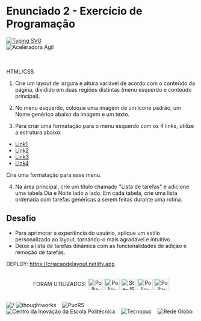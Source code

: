 # Enunciado 2 - Exercício de Programação
[![Typing SVG](https://readme-typing-svg.herokuapp.com?font=Montserrat&size=30&pause=1000&color=ff69b4&random=false&width=435&lines=Criação+de+Layout)](https://git.io/typing-svg)<br>
![Aceleradora Ágil](https://img.shields.io/badge/Aceleradora%20Ágil-ff69b4?style=for-the-badge&logoColor=white) &nbsp;&nbsp;

<br><br>
HTML/CSS

1. Crie um layout de largura e altura variável de acordo com o conteúdo da página, dividido em duas regiões distintas (menu esquerdo e conteúdo principal).

2. No menu esquerdo, coloque uma imagem de um ícone padrão, um Nome genérico abaixo da imagem e um texto.

3. Para criar uma formatação para o menu esquerdo com os 4 links, utilize a estrutura abaixo:
<ul>
<li><a href=”#”>Link1</a></li>
<li><a href=”#”>Link2</a></li>
<li><a href=”#”>Link3</a></li>
<li><a href=”#”>Link4</a></li>
</ul>
Crie uma formatação para esse menu.


4. Na área principal, crie um título chamado "Lista de tarefas" e adicione uma tabela Dia e Noite lado a lado. Em cada tabela, crie uma lista ordenada com tarefas genéricas a serem feitas durante uma rotina.

## Desafio

- Para aprimorar a experiência do usuário, aplique um estilo personalizado ao layout, tornando-o mais agradável e intuitivo.
- Deixe a lista de tarefas dinâmica com as funcionalidades de adição e remoção de tarefas. 

 DEPLOY: https://criacaodelayout.netlify.app
<div style="display: inline_block" align = "center"><br>
FORAM UTILIZADOS:
<img align="center" alt="Polly-VS" height="30" width="40" src="https://cdn.jsdelivr.net/gh/devicons/devicon/icons/vscode/vscode-original.svg">  
<img align="center" alt="Polly-Html" height="30" width="40" src="https://cdn.jsdelivr.net/gh/devicons/devicon/icons/html5/html5-original.svg">
<img align="center" alt="Ste-JS" height="30" width="40" src="https://cdn.jsdelivr.net/gh/devicons/devicon/icons/javascript/javascript-plain.svg"> 
<img align="center" alt="Polly-CSS" height="30" width="40" src="https://cdn.jsdelivr.net/gh/devicons/devicon/icons/css3/css3-original.svg">
<img align="center" alt="Polly-bootstrap" height="30" width="40" src="https://cdn.jsdelivr.net/gh/devicons/devicon/icons/bootstrap/bootstrap-original.svg"> 
</div><br> 

![/](https://img.shields.io/badge/%2F-ff1493?style=for-the-badge) ![thoughtworks](https://img.shields.io/badge/thoughtworks-1e3a5f?style=for-the-badge) &nbsp;&nbsp;
![PucRS](https://img.shields.io/badge/PucRS-83d0f5?style=for-the-badge&logo=chipperci&logoColor=white) &nbsp;&nbsp;
![Centro da Inovação da Escola Politécnica](https://img.shields.io/badge/Centro%20da%20Inovação%20da%20Escola%20Politécnica-4db8ff?style=for-the-badge) &nbsp;&nbsp;
![Tecnopuc](https://img.shields.io/badge/Tecnopuc-808080?style=for-the-badge) &nbsp;&nbsp;
![Rede Globo](https://img.shields.io/badge/Rede%20Globo-fd5e02?style=for-the-badge)




